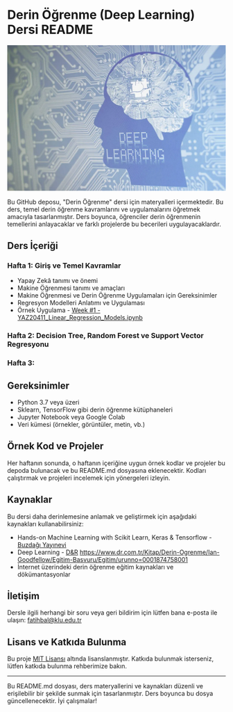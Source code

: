 # Derin Öğrenme (Deep Learning) Dersi README

![Deep Learning](deep_learning.jpg)

Bu GitHub deposu, "Derin Öğrenme" dersi için materyalleri içermektedir. Bu ders, temel derin öğrenme kavramlarını ve uygulamalarını öğretmek amacıyla tasarlanmıştır. Ders boyunca, öğrenciler derin öğrenmenin temellerini anlayacaklar ve farklı projelerde bu becerileri uygulayacaklardır.

## Ders İçeriği

### Hafta 1: Giriş ve Temel Kavramlar

- Yapay Zekâ tanımı ve önemi
- Makine Öğrenmesi tanımı ve amaçları
- Makine Öğrenmesi ve Derin Öğrenme Uygulamaları için Gereksinimler
- Regresyon Modelleri Anlatımı ve Uygulaması
- Örnek Uygulama - [Week #1 - YAZ20411_Linear_Regression_Models.ipynb](Week%20%231/YAZ20411_Linear_Regression_Models.ipynb)


### Hafta 2: Decision Tree, Random Forest ve Support Vector Regresyonu



### Hafta 3: 



## Gereksinimler

- Python 3.7 veya üzeri
- Sklearn, TensorFlow gibi derin öğrenme kütüphaneleri
- Jupyter Notebook veya Google Colab
- Veri kümesi (örnekler, görüntüler, metin, vb.)

## Örnek Kod ve Projeler

Her haftanın sonunda, o haftanın içeriğine uygun örnek kodlar ve projeler bu depoda bulunacak ve bu README.md dosyasına eklenecektir. Kodları çalıştırmak ve projeleri incelemek için yönergeleri izleyin.

## Kaynaklar

Bu dersi daha derinlemesine anlamak ve geliştirmek için aşağıdaki kaynakları kullanabilirsiniz:

- Hands-on Machine Learning with Scikit Learn, Keras & Tensorflow - [Buzdağı Yayınevi](https://www.buzdagikitabevi.com/scikit-learn-keras-ve-tensorflow-ile-uygulamali-makine-ogrenmesi-renkli-baski---sivama-cilt-kapakli)
- Deep Learning - [D&R](https://www.dr.com.tr/Kitap/Derin-Ogrenme/Ian-Goodfellow/Egitim-Basvuru/Egitim/urunno=0001874758001) https://www.dr.com.tr/Kitap/Derin-Ogrenme/Ian-Goodfellow/Egitim-Basvuru/Egitim/urunno=0001874758001
- İnternet üzerindeki derin öğrenme eğitim kaynakları ve dökümantasyonlar

## İletişim

Dersle ilgili herhangi bir soru veya geri bildirim için lütfen bana e-posta ile ulaşın: [fatihbal@klu.edu.tr](mailto:e-posta_adresiniz@example.com)

## Lisans ve Katkıda Bulunma

Bu proje [MIT Lisansı](LICENSE) altında lisanslanmıştır. Katkıda bulunmak isterseniz, lütfen katkıda bulunma rehberimize bakın.

---
Bu README.md dosyası, ders materyallerini ve kaynakları düzenli ve erişilebilir bir şekilde sunmak için tasarlanmıştır. Ders boyunca bu dosya güncellenecektir. İyi çalışmalar!